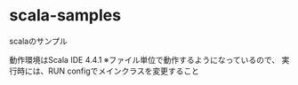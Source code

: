# scala-samples
scalaのサンプル

動作環境はScala IDE 4.4.1
※ファイル単位で動作するようになっているので、
実行時には、RUN configでメインクラスを変更すること

